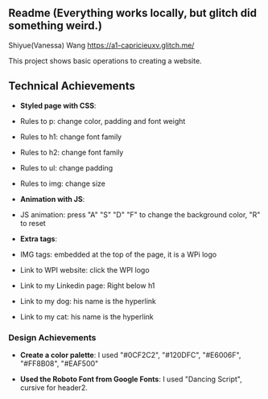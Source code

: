 Readme 
(Everything works locally, but glitch did something weird.)
---

Shiyue(Vanessa) Wang
https://a1-capricieuxv.glitch.me/

This project shows basic operations to creating a website.

## Technical Achievements
- **Styled page with CSS**: 
-  Rules to p: change color, padding and font weight
-  Rules to h1: change font family
-  Rules to h2: change font family
-  Rules to ul: change padding
-  Rules to img: change size


- **Animation with JS**: 
-  JS animation: press "A" "S" "D" "F" to change the background color, "R" to reset


- **Extra tags**:
-  IMG tags: embedded at the top of the page, it is a WPi logo
-  Link to WPI website: click the WPI logo
-  Link to my Linkedin page: Right below h1
-  Link to my dog: his name is the hyperlink
-  Link to my cat: his name is the hyperlink

### Design Achievements
- **Create a color palette**: I used "#0CF2C2", "#120DFC", "#E6006F", "#FF8B08", "#EAF500"

- **Used the Roboto Font from Google Fonts**: I used "Dancing Script", cursive for header2.
